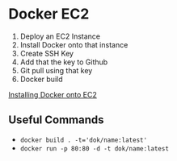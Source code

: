 # Docker EC2

1. Deploy an EC2 Instance 
2. Install Docker onto that instance 
3. Create SSH Key
4. Add that the key to Github
5. Git pull using that key
6. Docker build

[Installing Docker onto EC2](http://docs.aws.amazon.com/AmazonECS/latest/developerguide/docker-basics.html)

## Useful Commands 

- `docker build . -t='dok/name:latest'`
- `docker run -p 80:80 -d -t dok/name:latest`
